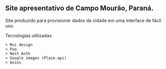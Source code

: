 ## Site apresentativo de Campo Mourão, Paraná.

Site produzido para provisionar dados da cidade em uma interface de fácil uso.

Tecnologias utilizadas
```
> Mui design
> Pwa
> Next Auth
> Google images (Place-api)
> Axios
```

